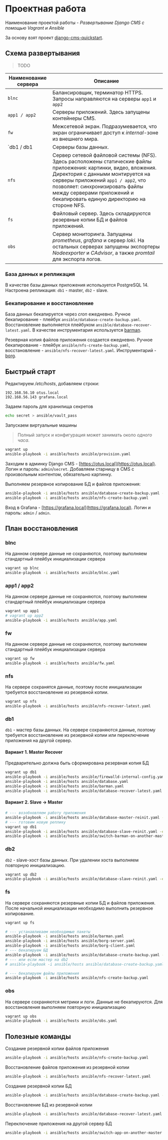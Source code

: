 # Проектная работа

Наименование проектой работы - *Развертывание Django CMS с помощью Vagrant и Ansible*

За основу взят проект [django-cms-quickstart](https://github.com/django-cms/django-cms-quickstart).

## Схема развертывания

> TODO

Наименование сервера | Описание
---|---
`blnc` | Балансировщик, терминатор HTTPS. Запросы направляются на серверы `app1` и `app2`
`app1 / app2` | Серверы приложений. Здесь запущены контейнеры CMS.
`fw` | Межсетевой экран. Подразумевается, что экран ограничивает доступ к *internal*-зоне из внешнего мира.
`db1 / db1 | Серверы базы данных.
`nfs` | Сервер сетевой файловой системы (NFS). Здесь расположены статические файлы прилоежения: картинки, видео, вложения. Директория с данными монтируется на серверы приложений `app1 / app2`, что позволяет: синхронизировать файлы между серверами приложений и бекапировать единую директорию на стороне NFS.
`fs` | Файловый сервер. Здесь складируются резервные копии БД и файлов приложений.
`obs` | Сервер мониторинга. Запущены *prometheus*, *grafana* и сервер *loki*. На остальных серверах запущены экспортеры *Nodeexporter* и *CAdvisor*, а также *promtail* для экспорта логов.

### База данных и репликация

В качестве базы данных приложения используется PostgreSQL 14. 
Настроена репликация: `db1` - master, `db2` - slave.

### Бекапирование и восстановление

База данных бекапируется через *cron* ежедневно. Ручное бекапирование - плейбук `ansible/database-create-backup.yaml`. Восстановление выполняется плейбуком `ansible/database-recover-latest.yaml`. В качестве инструментария используется [barman](https://pgbarman.org/).

Резеврная копия файлов приложения создается ежедневно. Ручное бекапирование - плейбук `ansible/nfs-create-backup.yaml`, восстановление - `ansible/nfs-recover-latest.yaml`. Инструментарий - [borg](https://www.borgbackup.org/).

## Быстрый старт

Редактируем */etc/hosts*, добавляем строки:
```
192.168.56.10 otus.local
192.168.56.143 grafana.local
```

Задаем пароль для хранилища секретов
```bash
echo secret > ansible/vault_pass
```

Запускаем виртуальные машины

> Полный запуск и конфигурация может занимать около *одного часа*.

```bash
vagrant up
ansible-playbook -i ansible/hosts ansible/provision.yaml
```

Заходим в админку Django CMS - [https://otus.local](https://otus.local). Логин и пароль: `admin`/`secret`.
Добавляем старницу в CMS с произвольным контентом, обязательно картинку.

Выполняем резервное копирование БД и файлов приложения:

```bash
ansible-playbook -i ansible/hosts ansible/database-create-backup.yaml -e master=db1
ansible-playbook -i ansible/hosts ansible/nfs-create-backup.yaml
```

Вход в Grafana - [https://grafana.local](https://grafana.local). Логин и пароль: `admin` / `admin`.

## План восстановления

### blnc

На данном сервере данные не сохраняются, поэтому выполняем стандартный плейбук инициализации сервера

```bash
vagrant up blnc
ansible-playbook -i ansible/hosts ansible/blnc.yaml
```

### app1 / app2

На данном сервере данные не сохраняются, поэтому выполняем стандартный плейбук инициализации сервера

```bash
vagrant up app1
# vagrant up app2
ansible-playbook -i ansible/hosts ansible/app.yaml
```

### fw

На данном сервере данные не сохраняются, поэтому выполняем стандартный плейбук инициализации сервера

```bash
vagrant up fw
ansible-playbook -i ansible/hosts ansible/fw.yaml
```

### nfs

На сервере сохранятся данные, поэтому после инициализации требуется восстановление из резервной копии.

```bash
vagrant up nfs
ansible-playbook -i ansible/hosts ansible/nfs-recover-latest.yaml
```

### db1

`db1` - мастер базы данных. На сервере сохраняются данные, поэтому требуется восстановление из резервной копии или переключение приложения на другой сервер.

#### Вариант 1. Master Recover

Предварительно должна быть сформирована резервная копия БД

```bash
vagrant up db1
ansible-playbook -i ansible/hosts ansible/firewalld-internal-config.yaml
ansible-playbook -i ansible/hosts ansible/database.yaml
ansible-playbook -i ansible/hosts ansible/barman.yaml
ansible-playbook -i ansible/hosts ansible/database-recover-latest.yaml -e master=db1 -e master_ip=10.10.1.131 -e slave=db2
```

#### Вариант 2. Slave -> Master

```bash
# --- возобновляем работу приложения
ansible-playbook -i ansible/hosts ansible/database-master-reinit.yaml -e target=db2 -e master_ip=10.10.1.132
# --- готовим новую реплику
vagrant up db1
ansible-playbook -i ansible/hosts ansible/database-slave-reinit.yaml -e target=db1 -e master=db2 -e master_ip=10.10.1.132
ansible-playbook -i ansible/hosts ansible/switch-barman-on-another-master.yaml -e master=db2
```

### db2

`db2` - slave-хост базы данных. При удалении хоста выполняем повторную инициализацию.

```bash
vagrant up db2
ansible-playbook -i ansible/hosts ansible/database-slave-reinit.yaml -e target=db2 -e master=db1 -e master_ip=10.10.1.131
```

### fs

На сервере сохраняются резервные копии БД и файлов приложения. После начальной инициализации необходимо выполнить резервное копирование.

```bash
vagrant up fs

# --- устанавливаем необходимые пакеты
ansible-playbook -i ansible/hosts ansible/barman.yaml
ansible-playbook -i ansible/hosts ansible/borg-server.yaml
ansible-playbook -i ansible/hosts ansible/borg-client.yaml
# --- бекапируем БД
ansible-playbook -i ansible/hosts ansible/database-create-backup.yaml -e master=db1
# --- или если мастер на db2
# ansible-playbook -i ansible/hosts ansible/database-create-backup.yaml -e master=db2

# --- бекапируем файлы приложения
ansible-playbook -i ansible/hosts ansible/nfs-create-backup.yaml
```

### obs

На сервере сохраняются метрики и логи. Данные не бекапируются. Для восстановления выполняем повторную инициализацию
```bash
vagrant up obs
ansible-playbook -i ansible/hosts ansible/obs.yaml
```


## Полезные команды

Создание резервной копии файлов приложения

```bash
ansible-playbook -i ansible/hosts ansible/nfs-create-backup.yaml
```

Восстановление файлов приложения из резервной копии

```bash
ansible-playbook -i ansible/hosts ansible/nfs-recover-latest.yaml
```

Создание резервной копии БД
```bash
ansible-playbook -i ansible/hosts ansible/database-create-backup.yaml -e master=db1
```

Восстановление БД из резервной копии
```bash
ansible-playbook -i ansible/hosts ansible/database-recover-latest.yaml -e master=db1 -e master_ip=10.10.1.131 -e slave=db2
```

Переключение приложения на другой сервер БД
```bash
ansible-playbook -i ansible/hosts ansible/switch-app-on-another-master.yaml -e master_ip=10.10.1.131
```
